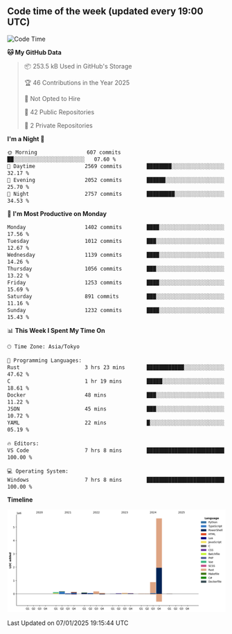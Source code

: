 ## Code time of the week (updated every 19:00 UTC)

<!--START_SECTION:waka-->
![Code Time](http://img.shields.io/badge/Code%20Time-4%2C135%20hrs%2058%20mins-blue)

**🐱 My GitHub Data** 

> 📦 253.5 kB Used in GitHub's Storage 
 > 
> 🏆 46 Contributions in the Year 2025
 > 
> 🚫 Not Opted to Hire
 > 
> 📜 42 Public Repositories 
 > 
> 🔑 2 Private Repositories 
 > 
**I'm a Night 🦉** 

```text
🌞 Morning                607 commits         ██░░░░░░░░░░░░░░░░░░░░░░░   07.60 % 
🌆 Daytime                2569 commits        ████████░░░░░░░░░░░░░░░░░   32.17 % 
🌃 Evening                2052 commits        ██████░░░░░░░░░░░░░░░░░░░   25.70 % 
🌙 Night                  2757 commits        █████████░░░░░░░░░░░░░░░░   34.53 % 
```
📅 **I'm Most Productive on Monday** 

```text
Monday                   1402 commits        ████░░░░░░░░░░░░░░░░░░░░░   17.56 % 
Tuesday                  1012 commits        ███░░░░░░░░░░░░░░░░░░░░░░   12.67 % 
Wednesday                1139 commits        ████░░░░░░░░░░░░░░░░░░░░░   14.26 % 
Thursday                 1056 commits        ███░░░░░░░░░░░░░░░░░░░░░░   13.22 % 
Friday                   1253 commits        ████░░░░░░░░░░░░░░░░░░░░░   15.69 % 
Saturday                 891 commits         ███░░░░░░░░░░░░░░░░░░░░░░   11.16 % 
Sunday                   1232 commits        ████░░░░░░░░░░░░░░░░░░░░░   15.43 % 
```


📊 **This Week I Spent My Time On** 

```text
🕑︎ Time Zone: Asia/Tokyo

💬 Programming Languages: 
Rust                     3 hrs 23 mins       ████████████░░░░░░░░░░░░░   47.62 % 
C                        1 hr 19 mins        █████░░░░░░░░░░░░░░░░░░░░   18.61 % 
Docker                   48 mins             ███░░░░░░░░░░░░░░░░░░░░░░   11.22 % 
JSON                     45 mins             ███░░░░░░░░░░░░░░░░░░░░░░   10.72 % 
YAML                     22 mins             █░░░░░░░░░░░░░░░░░░░░░░░░   05.19 % 

🔥 Editors: 
VS Code                  7 hrs 8 mins        █████████████████████████   100.00 % 

💻 Operating System: 
Windows                  7 hrs 8 mins        █████████████████████████   100.00 % 
```

**Timeline**

![Lines of Code chart](https://raw.githubusercontent.com/SARDONYX-sard/SARDONYX-sard/main/assets/bar_graph.png)


 Last Updated on 07/01/2025 19:15:44 UTC
<!--END_SECTION:waka-->
